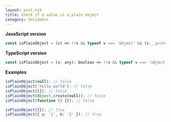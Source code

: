```yaml
---
layout: post.njk
title: Check if a value is a plain object
category: Validator
---
```


**JavaScript version**

```js
const isPlainObject = (v) => !!v && typeof v === 'object' && (v.__proto__ === null || v.__proto__ === Object.prototype);
```

**TypeScript version**

```js
const isPlainObject = (v: any): boolean => !!v && typeof v === 'object' && (v.__proto__ === null || v.__proto__ === Object.prototype);
```

**Examples**

```js
isPlainObject(null); // false
isPlainObject('hello world'); // false
isPlainObject([]); // false
isPlainObject(Object.create(null)); // false
isPlainObject(function () {}); // false

isPlainObject({}); // true
isPlainObject({ a: '1', b: '2' }); // true
```
